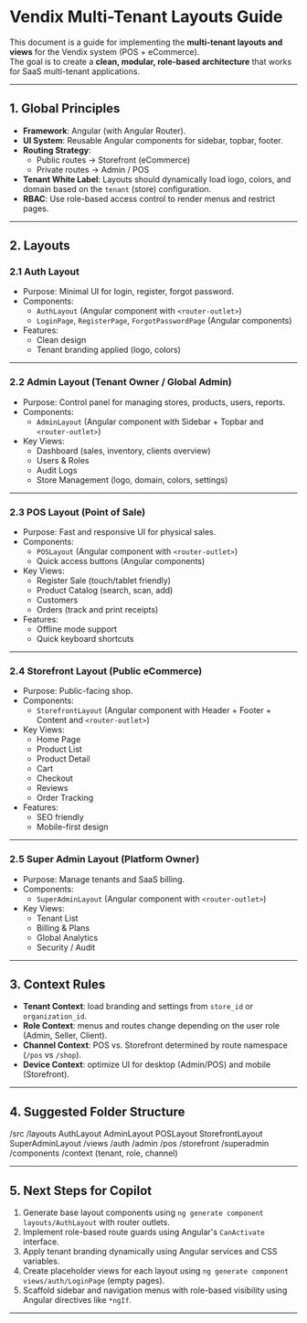 # Vendix Multi-Tenant Layouts Guide

This document is a guide for implementing the **multi-tenant layouts and views** for the Vendix system (POS + eCommerce).  
The goal is to create a **clean, modular, role-based architecture** that works for SaaS multi-tenant applications.

---

## 1. Global Principles
- **Framework**: Angular (with Angular Router).  
- **UI System**: Reusable Angular components for sidebar, topbar, footer.  
- **Routing Strategy**:
  - Public routes → Storefront (eCommerce)
  - Private routes → Admin / POS
- **Tenant White Label**: Layouts should dynamically load logo, colors, and domain based on the `tenant` (store) configuration.
- **RBAC**: Use role-based access control to render menus and restrict pages.

---

## 2. Layouts

### 2.1 Auth Layout
- Purpose: Minimal UI for login, register, forgot password.
- Components:
  - `AuthLayout` (Angular component with `<router-outlet>`)
  - `LoginPage`, `RegisterPage`, `ForgotPasswordPage` (Angular components)
- Features:
  - Clean design
  - Tenant branding applied (logo, colors)

---

### 2.2 Admin Layout (Tenant Owner / Global Admin)
- Purpose: Control panel for managing stores, products, users, reports.
- Components:
  - `AdminLayout` (Angular component with Sidebar + Topbar and `<router-outlet>`)
- Key Views:
  - Dashboard (sales, inventory, clients overview)
  - Users & Roles
  - Audit Logs
  - Store Management (logo, domain, colors, settings)

---

### 2.3 POS Layout (Point of Sale)
- Purpose: Fast and responsive UI for physical sales.
- Components:
  - `POSLayout` (Angular component with `<router-outlet>`)
  - Quick access buttons (Angular components)
- Key Views:
  - Register Sale (touch/tablet friendly)
  - Product Catalog (search, scan, add)
  - Customers
  - Orders (track and print receipts)
- Features:
  - Offline mode support
  - Quick keyboard shortcuts

---

### 2.4 Storefront Layout (Public eCommerce)
- Purpose: Public-facing shop.
- Components:
  - `StorefrontLayout` (Angular component with Header + Footer + Content and `<router-outlet>`)
- Key Views:
  - Home Page
  - Product List
  - Product Detail
  - Cart
  - Checkout
  - Reviews
  - Order Tracking
- Features:
  - SEO friendly
  - Mobile-first design

---

### 2.5 Super Admin Layout (Platform Owner)
- Purpose: Manage tenants and SaaS billing.
- Components:
  - `SuperAdminLayout` (Angular component with `<router-outlet>`)
- Key Views:
  - Tenant List
  - Billing & Plans
  - Global Analytics
  - Security / Audit

---

## 3. Context Rules
- **Tenant Context**: load branding and settings from `store_id` or `organization_id`.
- **Role Context**: menus and routes change depending on the user role (Admin, Seller, Client).
- **Channel Context**: POS vs. Storefront determined by route namespace (`/pos` vs `/shop`).
- **Device Context**: optimize UI for desktop (Admin/POS) and mobile (Storefront).

---

## 4. Suggested Folder Structure
/src
/layouts
AuthLayout
AdminLayout
POSLayout
StorefrontLayout
SuperAdminLayout
/views
/auth
/admin
/pos
/storefront
/superadmin
/components
/context (tenant, role, channel)

---

## 5. Next Steps for Copilot
1. Generate base layout components using `ng generate component layouts/AuthLayout` with router outlets.
2. Implement role-based route guards using Angular's `CanActivate` interface.
3. Apply tenant branding dynamically using Angular services and CSS variables.
4. Create placeholder views for each layout using `ng generate component views/auth/LoginPage` (empty pages).
5. Scaffold sidebar and navigation menus with role-based visibility using Angular directives like `*ngIf`.

---